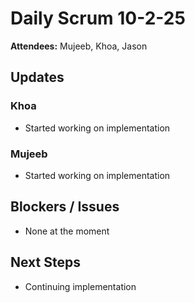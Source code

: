 # Daily Scrum 10-2-25
**Attendees:** Mujeeb, Khoa, Jason

## Updates

### Khoa
- Started working on implementation

### Mujeeb
- Started working on implementation


## Blockers / Issues
- None at the moment

## Next Steps
- Continuing implementation
